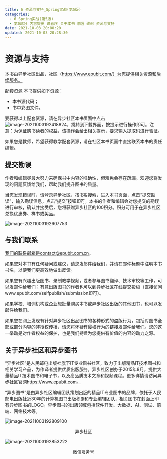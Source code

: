 ```yaml
---
title: 6 资源与支持_Spring实战(第5版)
categories: 
  - 6 Spring实战(第5版)
  - 第0部分 内容提要 译者序 关于本书 前言 致谢 资源与支持
date: 2021-10-03 20:00:20
updated: 2021-10-03 20:28:30
---
```

# 资源与支持
本书由异步社区出品，社区（https://www.epubit.com/）为您提供相关资源和后续服务。

配套资源
本书提供如下资源：
- 本书源代码；
- 书中彩图文件。

要获得以上配套资源，请在异步社区本书页面中点击![image-20211003192418824](https://gitee.com/XiaoLan223/images/raw/master/Blog/Sum/20211003192419.png)，跳转到下载界面，按提示进行操作即可。注意：为保证购书读者的权益，该操作会给出相关提示，要求输入提取码进行验证。

如果您是教师，希望获得教学配套资源，请在社区本书页面中直接联系本书的责任编辑。

## 提交勘误
作者和编辑尽最大努力来确保书中内容的准确性，但难免会存在疏漏。欢迎您将发现的问题反馈给我们，帮助我们提升图书的质量。

当您发现错误时，请登录异步社区，按书名搜索，进入本书页面，点击“提交勘误”，输入勘误信息，点击“提交”按钮即可。本书的作者和编辑会对您提交的勘误进行审核，确认并接受后，您将获赠异步社区的100积分。积分可用于在异步社区兑换优惠券、样书或奖品。

![image-20211003192607753](https://gitee.com/XiaoLan223/images/raw/master/Blog/Sum/20211003192607.png)

## 与我们联系
我们的联系邮箱是contact@epubit.com.cn。

如果您对本书有任何疑问或建议，请您发邮件给我们，并请在邮件标题中注明本书书名，以便我们更高效地做出反馈。

如果您有兴趣出版图书、录制教学视频，或者参与图书翻译、技术审校等工作，可以发邮件给我们；有意出版图书的作者也可以到异步社区在线提交投稿（直接访问www.epubit.com/selfpublish/submission即可）。

如果学校、培训机构或企业想批量购买本书或异步社区出版的其他图书，也可以发邮件给我们。

如果您在网上发现有针对异步社区出品图书的各种形式的盗版行为，包括对图书全部或部分内容的非授权传播，请您将怀疑有侵权行为的链接发邮件给我们。您的这一举动是对作者权益的保护，也是我们持续为您提供有价值的内容的动力之源。

## 关于异步社区和异步图书
“异步社区”是人民邮电出版社旗下IT专业图书社区，致力于出版精品IT技术图书和相关学习产品，为作译者提供优质出版服务。异步社区创办于2015年8月，提供大量精品IT技术图书和电子书，以及高品质技术文章和视频课程。更多详情请访问异步社区官网https://www.epubit.com。

“异步图书”是由异步社区编辑团队策划出版的精品IT专业图书的品牌，依托于人民邮电出版社近30年的计算机图书出版积累和专业编辑团队，相关图书在封面上印有异步图书的LOGO。异步图书的出版领域包括软件开发、大数据、AI、测试、前端、网络技术等。

![image-20211003192809100](https://gitee.com/XiaoLan223/images/raw/master/Blog/Sum/20211003192809.png)
<center>异步社区</center>

![image-20211003192853222](https://gitee.com/XiaoLan223/images/raw/master/Blog/Sum/20211003192853.png)
<center>微信服务号</center>

